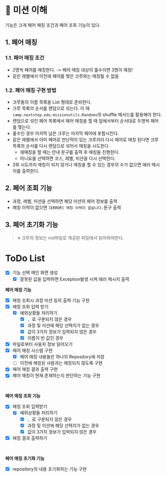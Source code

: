 # 🎯 미션 이해
기능은 크게 페어 매칭 조건과 페어 조회 기능이 있다.
## 1. 페어 매칭
### 1.1. 패어 매칭 조건
- 2명씩 페어를 매칭한다.
  -> 페어 매칭 대상이 홀수이면 3명이 매칭!
- 같은 레벨에서 이전에 페어를 맺은 크루와는 매칭될 수 없음

### 1.2. 페어 매칭 구현 방법
- 크루들의 이름 목록을 List<String> 형태로 준비한다.
- 크루 목록의 순서를 랜덤으로 섞는다. 이 때 `camp.nextstep.edu.missionutils.Randoms`의 shuffle 메서드를 활용해야 한다.
- 랜덤으로 섞인 페어 목록에서 페어 매칭을 할 때 앞에서부터 순서대로 두명씩 페어를 맺는다.
- 홀수인 경우 마지막 남은 크루는 마지막 페어에 포함시킨다.
- 같은 레벨에서 이미 페어로 만난적이 있는 크루끼리 다시 페어로 매칭 된다면 크루 목록의 순서를 다시 랜덤으로 섞어서 매칭을 시도한다.
    - 재매칭을 할 때는 안내 문구를 출력 후 매칭을 진행한다.
    - 아니요를 선택하면 코스, 레벨, 미션을 다시 선택한다.
- 3회 시도까지 매칭이 되지 않거나 매칭을 할 수 있는 경우의 수가 없으면 에러 메시지를 출력한다.

## 2. 페어 조회 기능
- 과정, 레벨, 미션을 선택하면 해당 미션의 페어 정보를 출력
- 매칭 이력이 없으면 `[ERROR] 매칭 이력이 없습니다.`문구 출력

## 3. 페어 초기화 기능

> ※ 크루의 정보는 md파일로 제공된 파일에서 읽어와야한다.


# ToDo List
* [X] 기능 선택 메인 화면 생성
    * [X] 잘못된 값을 입력하면 Exception발생 시켜 에러 메시지 출력
      <br>

**페어 매칭 기능**
* [X] 매칭 조회시 과정 미션 등의 출력 기능 구현
* [X] 매칭 조회 입력 받기
    * [X] 예외상황들 처리하기
        * [X] `, `로 구분되지 않은 경우
        * [X] 과정 및 미션에 해당 선택지가 없는 경우
        * [X] 값이 3가지 정보가 입력되지 않은 경우
        * [X] 이름이 빈 값인 경우
* [X] 파일로부터 사용자 정보 읽어오기
* [X] 페어 매칭 시스템 구현
    * [X] 페어 매칭 내용들은 하나의 Repository에 저장
    * [ ] 이전에 매칭된 사람과는 매칭되지 않도록 구현
* [X] 페어 매칭 결과 출력 구현
* [X] 페어 매칭이 현재 존재하는지 판단하는 기능 구현

<br>

**페어 매칭 조회 기능**
* [X] 매칭 조회 입력받기
    * [X] 예외상황들 처리하기
        * [X] `, `로 구분되지 않은 경우
        * [X] 과정 및 미션에 해당 선택지가 없는 경우
        * [X] 값이 3가지 정보가 입력되지 않은 경우
* [X] 매칭 결과 출력하기

<br>

**페어 매칭 초기화 기능**
* [X] repository의 내용 초기화하는 기능 구현

